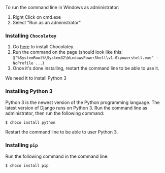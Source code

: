 To run the command line in Windows as administrator:

1. Right Click on cmd.exe
2. Select "Run as an administrator"

### Installing `Chocolatey`

1. Go [here](https://chocolatey.org/install#install-with-cmdexe) to install Chocolatey.
2. Run the command on the page (should look like this: `@"%SystemRoot%\System32\WindowsPowerShell\v1.0\powershell.exe" -NoProfile ...`)
3. Once it's done installing, restart the command line to be able to use it.

We need it to install Python 3

### Installing Python 3

Python 3 is the newest version of the Python programming language. The latest version of Django runs on Python 3. Run the command line as administrator, then run the following command:

```bash
$ choco install python
```

Restart the command line to be able to user Python 3.

### Installing `pip`

Run the following command in the command line:

```bash
$ choco install pip
```
